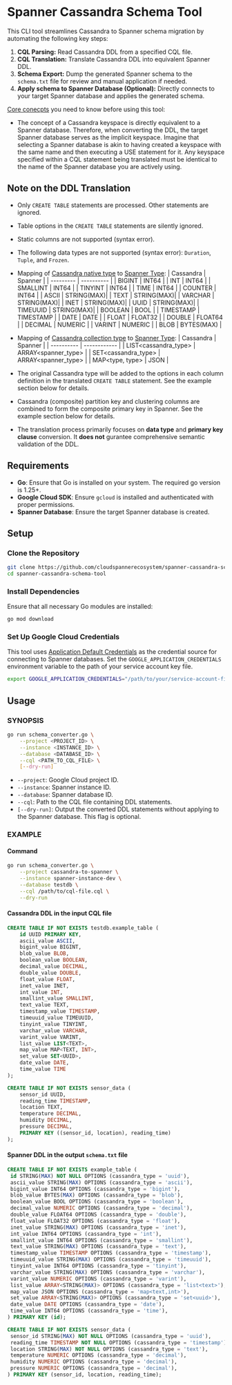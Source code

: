 # Spanner Cassandra Schema Tool

This CLI tool streamlines Cassandra to Spanner schema migration by automating the following key steps:
1. **CQL Parsing:** Read Cassandra DDL from a specified CQL file.
2. **CQL Translation:** Translate Cassandra DDL into equivalent Spanner DDL.
3. **Schema Export:** Dump the generated Spanner schema to the `schema.txt` file for review and manual application if needed.
4. **Apply schema to Spanner Database (Optional):** Directly connects to your target Spanner database and applies the generated schema.

[Core conecpts](https://cloud.google.com/spanner/docs/non-relational/spanner-for-cassandra-users#core_concepts) you need to know before using this tool:
* The concept of a Cassandra keyspace is directly equivalent to a Spanner database. Therefore, when converting the DDL, the target Spanner database serves as the implicit keyspace. Imagine that selecting a Spanner database is akin to having created a keyspace with the same name and then executing a USE statement for it. Any keyspace specified within a CQL statement being translated must be identical to the name of the Spanner database you are actively using.

## Note on the DDL Translation

* Only `CREATE TABLE` statements are processed. Other statements are ignored.
* Table options in the `CREATE TABLE` statements are silently ignored.
* Static columns are not supported (syntax error).
* The following data types are not supported (syntax error): `Duration`, `Tuple`, and `Frozen`.
* Mapping of [Cassandra native type](https://cassandra.apache.org/doc/stable/cassandra/cql/types.html#native-types) to [Spanner Type](https://cloud.google.com/spanner/docs/reference/standard-sql/data-types#data_type_list):
    | Cassandra | Spanner    |
    | --------- | ---------- |
    | BIGINT    | INT64      |
    | INT       | INT64      |
    | SMALLINT  | INT64      |
    | TINYINT   | INT64      |
    | TIME      | INT64      |
    | COUNTER   | INT64      |
    | ASCII     | STRING(MAX)|
    | TEXT      | STRING(MAX)|
    | VARCHAR   | STRING(MAX)|
    | INET      | STRING(MAX)|
    | UUID      | STRING(MAX)|
    | TIMEUUID  | STRING(MAX)|
    | BOOLEAN   | BOOL       |
    | TIMESTAMP | TIMESTAMP  |
    | DATE      | DATE       |
    | FLOAT     | FLOAT32    |
    | DOUBLE    | FLOAT64    |
    | DECIMAL   | NUMERIC    |
    | VARINT    | NUMERIC    |
    | BLOB      | BYTES(MAX) |

* Mapping of [Cassandra collection type](https://cassandra.apache.org/doc/stable/cassandra/cql/types.html#collections) to [Spanner Type](https://cloud.google.com/spanner/docs/reference/standard-sql/data-types#data_type_list):
    | Cassandra  | Spanner      |
    | ---------- | ------------ |
    | LIST\<cassandra_type\> | ARRAY\<spanner_type\>  |
    | SET\<cassandra_type\>  | ARRAY\<spanner_type\>  |
    | MAP<type, type> | JSON    |

* The original Cassandra type will be added to the options in each column definition in the translated `CREATE TABLE` statement. See the example section below for details.
* Cassandra (composite) partition key and clustering columns are combined to form the composite primary key in Spanner. See the example section below for details.
* The translation process primarily focuses on **data type** and **primary key clause** conversion. It **does not** gurantee comprehensive semantic validation of the DDL.

## Requirements

- **Go**: Ensure that Go is installed on your system. The required go version is 1.25+.
- **Google Cloud SDK**: Ensure `gcloud` is installed and authenticated with proper permissions.
- **Spanner Database**: Ensure the target Spanner database is created.

## Setup

### Clone the Repository

```bash
git clone https://github.com/cloudspannerecosystem/spanner-cassandra-schema-tool.git
cd spanner-cassandra-schema-tool
```

### Install Dependencies

Ensure that all necessary Go modules are installed:

```bash
go mod download
```

### Set Up Google Cloud Credentials

This tool uses [Application Default Credentials](https://cloud.google.com/docs/authentication/production?hl=en#providing_credentials_to_your_application) as the credential source for connecting to Spanner databases. Set the `GOOGLE_APPLICATION_CREDENTIALS` environment variable to the path of your service account key file.

```bash
export GOOGLE_APPLICATION_CREDENTIALS="/path/to/your/service-account-file.json"
```

## Usage

### SYNOPSIS

```bash
go run schema_converter.go \
    --project <PROJECT_ID> \
    --instance <INSTANCE_ID> \
    --database <DATABASE_ID> \
    --cql <PATH_TO_CQL_FILE> \
    [--dry-run]
```

- `--project`: Google Cloud project ID.
- `--instance`: Spanner instance ID.
- `--database`: Spanner database ID.
- `--cql`: Path to the CQL file containing DDL statements.
- `[--dry-run]`: Output the converted DDL statements without applying to the Spanner database. This flag is optional.

### EXAMPLE

#### Command
```bash
go run schema_converter.go \
    --project cassandra-to-spanner \
    --instance spanner-instance-dev \
    --database testdb \
    --cql /path/to/cql-file.cql \
    --dry-run
```

#### Cassandra DDL in the input CQL file
```sql
CREATE TABLE IF NOT EXISTS testdb.example_table (
    id UUID PRIMARY KEY,
    ascii_value ASCII,
    bigint_value BIGINT,
    blob_value BLOB,
    boolean_value BOOLEAN,
    decimal_value DECIMAL,
    double_value DOUBLE,
    float_value FLOAT,
    inet_value INET,
    int_value INT,
    smallint_value SMALLINT,
    text_value TEXT,
    timestamp_value TIMESTAMP,
    timeuuid_value TIMEUUID,
    tinyint_value TINYINT,
    varchar_value VARCHAR,
    varint_value VARINT,
    list_value LIST<TEXT>,
    map_value MAP<TEXT, INT>,
    set_value SET<UUID>,
    date_value DATE,
    time_value TIME
);

CREATE TABLE IF NOT EXISTS sensor_data (
    sensor_id UUID,
    reading_time TIMESTAMP,
    location TEXT,
    temperature DECIMAL,
    humidity DECIMAL,
    pressure DECIMAL,
    PRIMARY KEY ((sensor_id, location), reading_time)
);
```

#### Spanner DDL in the output `schema.txt` file
```sql
CREATE TABLE IF NOT EXISTS example_table (
 id STRING(MAX) NOT NULL OPTIONS (cassandra_type = 'uuid'),
 ascii_value STRING(MAX) OPTIONS (cassandra_type = 'ascii'),
 bigint_value INT64 OPTIONS (cassandra_type = 'bigint'),
 blob_value BYTES(MAX) OPTIONS (cassandra_type = 'blob'),
 boolean_value BOOL OPTIONS (cassandra_type = 'boolean'),
 decimal_value NUMERIC OPTIONS (cassandra_type = 'decimal'),
 double_value FLOAT64 OPTIONS (cassandra_type = 'double'),
 float_value FLOAT32 OPTIONS (cassandra_type = 'float'),
 inet_value STRING(MAX) OPTIONS (cassandra_type = 'inet'),
 int_value INT64 OPTIONS (cassandra_type = 'int'),
 smallint_value INT64 OPTIONS (cassandra_type = 'smallint'),
 text_value STRING(MAX) OPTIONS (cassandra_type = 'text'),
 timestamp_value TIMESTAMP OPTIONS (cassandra_type = 'timestamp'),
 timeuuid_value STRING(MAX) OPTIONS (cassandra_type = 'timeuuid'),
 tinyint_value INT64 OPTIONS (cassandra_type = 'tinyint'),
 varchar_value STRING(MAX) OPTIONS (cassandra_type = 'varchar'),
 varint_value NUMERIC OPTIONS (cassandra_type = 'varint'),
 list_value ARRAY<STRING(MAX)> OPTIONS (cassandra_type = 'list<text>'),
 map_value JSON OPTIONS (cassandra_type = 'map<text,int>'),
 set_value ARRAY<STRING(MAX)> OPTIONS (cassandra_type = 'set<uuid>'),
 date_value DATE OPTIONS (cassandra_type = 'date'),
 time_value INT64 OPTIONS (cassandra_type = 'time'),
) PRIMARY KEY (id);

CREATE TABLE IF NOT EXISTS sensor_data (
 sensor_id STRING(MAX) NOT NULL OPTIONS (cassandra_type = 'uuid'),
 reading_time TIMESTAMP NOT NULL OPTIONS (cassandra_type = 'timestamp'),
 location STRING(MAX) NOT NULL OPTIONS (cassandra_type = 'text'),
 temperature NUMERIC OPTIONS (cassandra_type = 'decimal'),
 humidity NUMERIC OPTIONS (cassandra_type = 'decimal'),
 pressure NUMERIC OPTIONS (cassandra_type = 'decimal'),
) PRIMARY KEY (sensor_id, location, reading_time);
```
